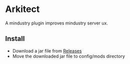 # Arkitect
A mindustry plugin improves mindustry server ux.

## Install
* Download a jar file from [Releases](https://github.com/TeamArkitect/Arkitect/releases)
* Move the downloaded jar file to config/mods directory
